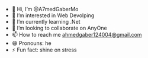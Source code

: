 - 👋 Hi, I’m @A7medGaberMo
- 👀 I’m interested in Web Devolping
- 🌱 I’m currently learning .Net
- 💞️ I’m looking to collaborate on AnyOne
- 📫 How to reach me ahmedgaber124004@gmail.com
- 😄 Pronouns: he
- ⚡ Fun fact: shine on stress 

<!---
A7medGaberMo/A7medGaberMo is a ✨ special ✨ repository because its `README.md` (this file) appears on your GitHub profile.
You can click the Preview link to take a look at your changes.
--->
